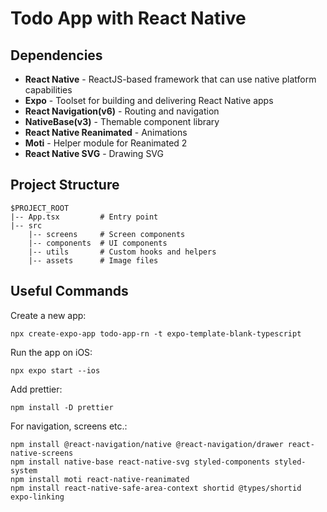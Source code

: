 # Todo App with React Native

## Dependencies

- **React Native** - ReactJS-based framework that can use native platform capabilities
- **Expo** - Toolset for building and delivering React Native apps
- **React Navigation(v6)** - Routing and navigation
- **NativeBase(v3)** - Themable component library
- **React Native Reanimated** - Animations
- **Moti** - Helper module for Reanimated 2
- **React Native SVG** - Drawing SVG

## Project Structure
```
$PROJECT_ROOT
|-- App.tsx         # Entry point
|-- src             
    |-- screens     # Screen components
    |-- components  # UI components
    |-- utils       # Custom hooks and helpers
    |-- assets      # Image files
```

## Useful Commands

Create a new app:

```
npx create-expo-app todo-app-rn -t expo-template-blank-typescript
```

Run the app on iOS:

```
npx expo start --ios
```

Add prettier:

```
npm install -D prettier
```

For navigation, screens etc.:

```
npm install @react-navigation/native @react-navigation/drawer react-native-screens
npm install native-base react-native-svg styled-components styled-system
npm install moti react-native-reanimated
npm install react-native-safe-area-context shortid @types/shortid expo-linking
```
